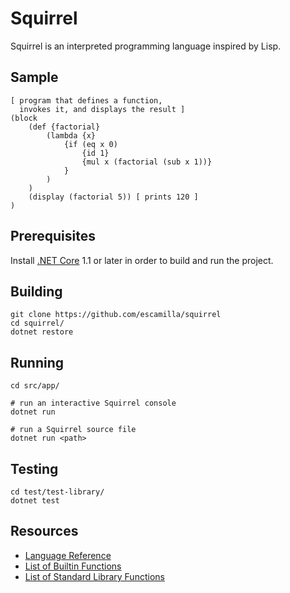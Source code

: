 # Squirrel
Squirrel is an interpreted programming language inspired by Lisp.

## Sample

```
[ program that defines a function,
  invokes it, and displays the result ]
(block
    (def {factorial}
        (lambda {x}
            {if (eq x 0)
                {id 1}
                {mul x (factorial (sub x 1))}
            }
        )
    )
    (display (factorial 5)) [ prints 120 ]
)
```

## Prerequisites
Install [.NET Core](https://www.microsoft.com/net/core) 1.1 or later in order
to build and run the project.

## Building

```
git clone https://github.com/escamilla/squirrel
cd squirrel/
dotnet restore
```

## Running

```
cd src/app/

# run an interactive Squirrel console
dotnet run

# run a Squirrel source file
dotnet run <path>
```

## Testing

```
cd test/test-library/
dotnet test
```

## Resources
- [Language Reference](docs/language-reference.md)
- [List of Builtin Functions](docs/builtin-functions.md)
- [List of Standard Library Functions](docs/standard-library-functions.md)
